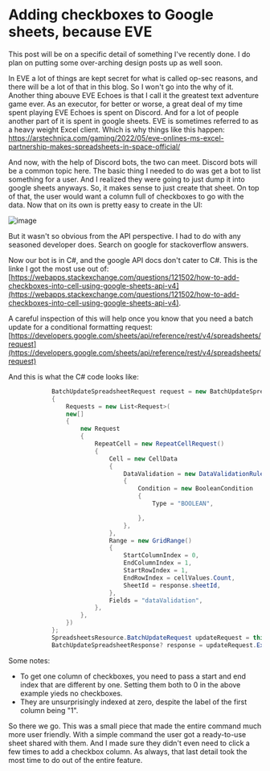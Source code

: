 # Adding checkboxes to Google sheets, because EVE

This post will be on a specific detail of something I've recently done. I do plan on putting some over-arching design posts up as well soon.

In EVE a lot of things are kept secret for what is called op-sec reasons, and there will be a lot of that in this blog. So I won't go into the why of it.
Another thing abouve EVE Echoes is that I call it the greatest text adventure game ever. As an executor, for better or worse, a great deal of my time spent playing EVE Echoes is spent on Discord. And for a lot of people another part of it is spent in google sheets.
EVE is sometimes referred to as a heavy weight Excel client. Which is why things like this happen: https://arstechnica.com/gaming/2022/05/eve-onlines-ms-excel-partnership-makes-spreadsheets-in-space-official/

And now, with the help of Discord bots, the two can meet. Discord bots will be a common topic here.
The basic thing I needed to do was get a bot to list something for a user. And I realized they were going to just dump it into google sheets anyways. So, it makes sense to just create that sheet.
On top of that, the user would want a column full of checkboxes to go with the data. Now that on its own is pretty easy to create in the UI: 

![image](https://user-images.githubusercontent.com/52060413/195969961-9e0e63e7-ff20-4532-998e-b7dec1d69c31.png)

But it wasn't so obvious from the API perspective. I had to do with any seasoned developer does. Search on google for stackoverflow answers.

Now our bot is in C#, and the google API docs don't cater to C#.
This is the linke I got the most use out of: 
[https://webapps.stackexchange.com/questions/121502/how-to-add-checkboxes-into-cell-using-google-sheets-api-v4](https://webapps.stackexchange.com/questions/121502/how-to-add-checkboxes-into-cell-using-google-sheets-api-v4).

A careful inspection of this will help once you know that you need a batch update for a conditional formatting request: 
[https://developers.google.com/sheets/api/reference/rest/v4/spreadsheets/request](https://developers.google.com/sheets/api/reference/rest/v4/spreadsheets/request)

And this is what the C# code looks like: 

```C#
            BatchUpdateSpreadsheetRequest request = new BatchUpdateSpreadsheetRequest
            {
                Requests = new List<Request>(
                new[]
                {
                    new Request
                    {
                        RepeatCell = new RepeatCellRequest()
                        {
                            Cell = new CellData
                            {
                                DataValidation = new DataValidationRule()
                                {
                                    Condition = new BooleanCondition
                                    {
                                        Type = "BOOLEAN",

                                    },
                                },
                            },
                            Range = new GridRange()
                            {
                                StartColumnIndex = 0,
                                EndColumnIndex = 1,
                                StartRowIndex = 1,
                                EndRowIndex = cellValues.Count,
                                SheetId = response.sheetId,
                            },
                            Fields = "dataValidation",
                        },
                    },
                })
            };
            SpreadsheetsResource.BatchUpdateRequest updateRequest = this._sheetsService.Spreadsheets.BatchUpdate(request, response.spreadsheet.SpreadsheetId);
            BatchUpdateSpreadsheetResponse? response = updateRequest.Execute();
```

Some notes: 
* To get one column of checkboxes, you need to pass a start and end index that are different by one. Setting them both to 0 in the above example yieds no checkboxes.
* They are unsurprisingly indexed at zero, despite the label of the first column being "1".

So there we go. This was a small piece that made the entire command much more user friendly. With a simple command the user got a ready-to-use sheet shared with them. 
And I made sure they didn't even need to click a few times to add a checkbox column. As always, that last detail took the most time to do out of the entire feature. 


